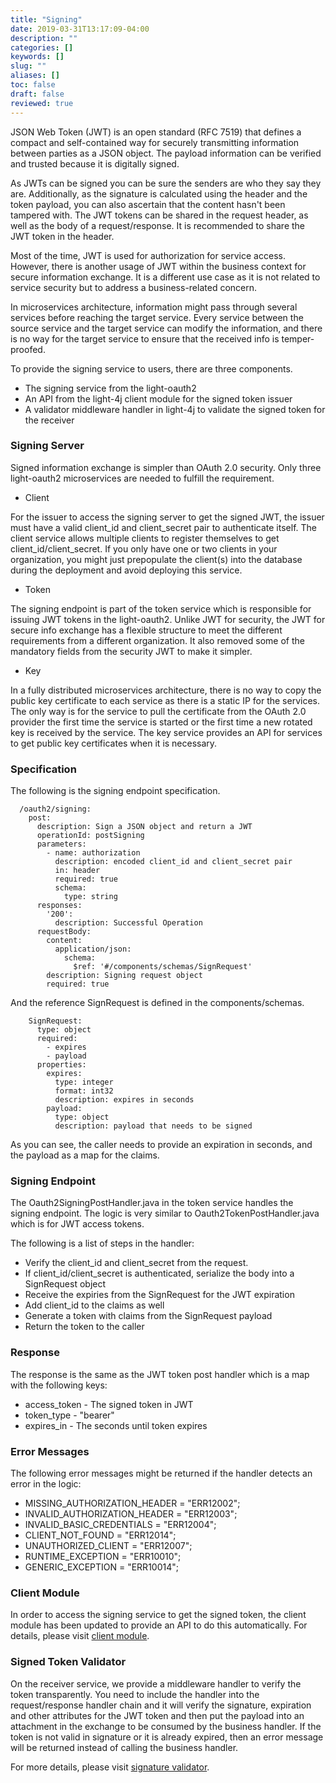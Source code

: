 ```yaml
---
title: "Signing"
date: 2019-03-31T13:17:09-04:00
description: ""
categories: []
keywords: []
slug: ""
aliases: []
toc: false
draft: false
reviewed: true
---
```


JSON Web Token (JWT) is an open standard (RFC 7519) that defines a compact and self-contained way for securely transmitting information between parties as a JSON object. The payload information can be verified and trusted because it is digitally signed.

As JWTs can be signed you can be sure the senders are who they say they are. Additionally, as the signature is calculated using the header and the token payload, you can also ascertain that the content hasn't been tampered with. The JWT tokens can be shared in the request header, as well as the body of a request/response. It is recommended to share the JWT token in the header.

Most of the time, JWT is used for authorization for service access. However, there is another usage of JWT within the business context for secure information exchange. It is a different use case as it is not related to service security but to address a business-related concern.

In microservices architecture, information might pass through several services before reaching the target service. Every service between the source service and the target service can modify the information, and there is no way for the target service to ensure that the received info is temper-proofed.

To provide the signing service to users, there are three components. 

* The signing service from the light-oauth2
* An API from the light-4j client module for the signed token issuer
* A validator middleware handler in light-4j to validate the signed token for the receiver

### Signing Server

Signed information exchange is simpler than OAuth 2.0 security. Only three light-oauth2 microservices are needed to fulfill the requirement.

* Client

For the issuer to access the signing server to get the signed JWT, the issuer must have a valid client_id and client_secret pair to authenticate itself. The client service allows multiple clients to register themselves to get client_id/client_secret. If you only have one or two clients in your organization, you might just prepopulate the client(s) into the database during the deployment and avoid deploying this service. 

* Token

The signing endpoint is part of the token service which is responsible for issuing JWT tokens in the light-oauth2. Unlike JWT for security, the JWT for secure info exchange has a flexible structure to meet the different requirements from a different organization. It also removed some of the mandatory fields from the security JWT to make it simpler.

* Key

In a fully distributed microservices architecture, there is no way to copy the public key certificate to each service as there is a static IP for the services. The only way is for the service to pull the certificate from the OAuth 2.0 provider the first time the service is started or the first time a new rotated key is received by the service. The key service provides an API for services to get public key certificates when it is necessary.

### Specification

The following is the signing endpoint specification.

```
  /oauth2/signing:
    post:
      description: Sign a JSON object and return a JWT
      operationId: postSigning
      parameters:
        - name: authorization
          description: encoded client_id and client_secret pair
          in: header
          required: true
          schema:
            type: string
      responses:
        '200':
          description: Successful Operation
      requestBody:
        content:
          application/json:
            schema:
              $ref: '#/components/schemas/SignRequest'
        description: Signing request object
        required: true

```

And the reference SignRequest is defined in the components/schemas. 

```
    SignRequest:
      type: object
      required:
        - expires
        - payload
      properties:
        expires:
          type: integer
          format: int32
          description: expires in seconds
        payload:
          type: object
          description: payload that needs to be signed
```

As you can see, the caller needs to provide an expiration in seconds, and the payload as a map for the claims. 

### Signing Endpoint

The Oauth2SigningPostHandler.java in the token service handles the signing endpoint. The logic is very similar to Oauth2TokenPostHandler.java which is for JWT access tokens.

The following is a list of steps in the handler:

* Verify the client_id and client_secret from the request.
* If client_id/client_secret is authenticated, serialize the body into a SignRequest object
* Receive the expiries from the SignRequest for the JWT expiration
* Add client_id to the claims as well
* Generate a token with claims from the SignRequest payload
* Return the token to the caller

### Response

The response is the same as the JWT token post handler which is a map with the following keys:

* access_token - The signed token in JWT
* token_type - "bearer"
* expires_in - The seconds until token expires

### Error Messages

The following error messages might be returned if the handler detects an error in the logic:

* MISSING_AUTHORIZATION_HEADER = "ERR12002";
* INVALID_AUTHORIZATION_HEADER = "ERR12003";
* INVALID_BASIC_CREDENTIALS = "ERR12004";
* CLIENT_NOT_FOUND = "ERR12014";
* UNAUTHORIZED_CLIENT = "ERR12007";
* RUNTIME_EXCEPTION = "ERR10010";
* GENERIC_EXCEPTION = "ERR10014";

### Client Module

In order to access the signing service to get the signed token, the client module has been updated to provide an API to do this automatically. For details, please visit [client module][]. 

### Signed Token Validator

On the receiver service, we provide a middleware handler to verify the token transparently. You need to include the handler into the request/response handler chain and it will verify the signature, expiration and other attributes for the JWT token and then put the payload into an attachment in the exchange to be consumed by the business handler. If the token is not valid in signature or it is already expired, then an error message will be returned instead of calling the business handler. 

For more details, please visit [signature validator][]. 

[client module]: /concern/client/
[signature validator]: /concern/signature-validator/



